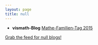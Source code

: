 ```yaml
---
layout: page
title: null
---
```


* **vismath-Blog** [Mathe-Familien-Tag 2015](https://www.vismath.eu/de/blog/mathe-familien-tag-2015?pwkc=rss)

[Grab the feed for null blogs!](null.xml)
